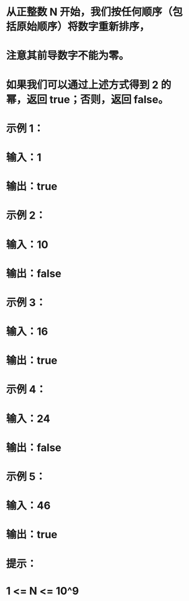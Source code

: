 # 从正整数 N 开始，我们按任何顺序（包括原始顺序）将数字重新排序，
# 注意其前导数字不能为零。
# 如果我们可以通过上述方式得到 2 的幂，返回 true；否则，返回 false。
# 示例 1：
# 输入：1
# 输出：true
# 示例 2：
# 输入：10
# 输出：false
# 示例 3：
# 输入：16
# 输出：true
# 示例 4：
# 输入：24
# 输出：false
# 示例 5：
# 输入：46
# 输出：true
# 提示：
# 1 <= N <= 10^9